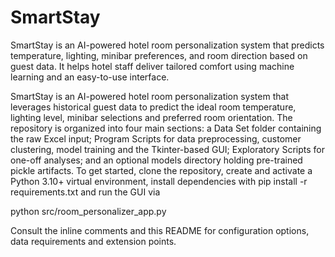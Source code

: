# SmartStay
SmartStay is an AI-powered hotel room personalization system that predicts temperature, lighting, minibar preferences, and room direction based on guest data. It helps hotel staff deliver tailored comfort using machine learning and an easy-to-use interface.


SmartStay is an AI-powered hotel room personalization system that leverages historical guest data to predict the ideal room temperature, lighting level, minibar 
selections and preferred room orientation. The repository is organized into four main sections: a Data Set folder containing the raw Excel input; Program Scripts for 
data preprocessing, customer clustering, model training and the Tkinter-based GUI; Exploratory Scripts for one-off analyses; and an optional models directory holding 
pre-trained pickle artifacts. To get started, clone the repository, create and activate a Python 3.10+ virtual environment, install dependencies with pip install -r 
requirements.txt and run the GUI via

python src/room_personalizer_app.py

Consult the inline comments and this README for configuration options, data requirements and extension points.
